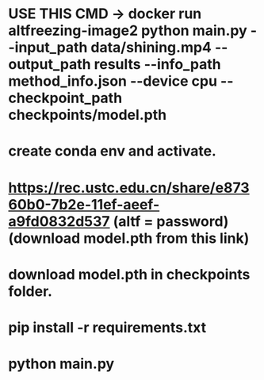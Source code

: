 
# USE THIS CMD -> docker run altfreezing-image2 python main.py --input_path data/shining.mp4 --output_path results --info_path method_info.json --device cpu --checkpoint_path checkpoints/model.pth
# create conda env and activate.
# https://rec.ustc.edu.cn/share/e87360b0-7b2e-11ef-aeef-a9fd0832d537 (altf = password) (download model.pth from this link)
# download model.pth in checkpoints folder.
# pip install -r requirements.txt
# python main.py


